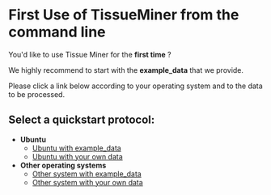 # First Use of TissueMiner from the command line

You'd like to use Tissue Miner for the **first time** ? 

We highly recommend to start with the **example_data** that we provide.

Please click a link below according to your operating system and to the data to be processed. 

## Select a quickstart protocol:

* **Ubuntu**
    + [Ubuntu with example_data](ubuntu/example_data/tm_qs_example_data.md#first-use-of-tissueminer-with-example-data)
    + [Ubuntu with your own data](ubuntu/tm_qs_user_data.md)
* **Other operating systems**
    + [Other system with example_data](other_os/tm_qs_example_data.md)
    + [Other system with your own data](other_os/tm_qs_user_data.md)
